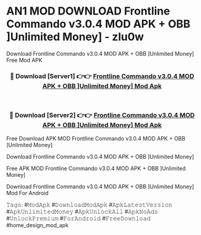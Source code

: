 # AN1 MOD DOWNLOAD Frontline Commando v3.0.4 MOD APK + OBB ]Unlimited Money] - zlu0w
Download Frontline Commando v3.0.4 MOD APK + OBB ]Unlimited Money] Free Mod APK

<div align="center">
<h3>🔴 Download [Server1] 👉👉 <a href="https://apk-comot.site?title=Frontline_Commando_v3.0.4_MOD_APK_+_OBB_]Unlimited_Money]">Frontline Commando v3.0.4 MOD APK + OBB ]Unlimited Money] Mod Apk</a></h3><br>

<h3>🔴 Download [Server2] 👉👉 <a href="https://apk-comot.site?title=Frontline_Commando_v3.0.4_MOD_APK_+_OBB_]Unlimited_Money]">Frontline Commando v3.0.4 MOD APK + OBB ]Unlimited Money] Mod Apk</a></h3>
</div>


Free Download APK MOD Frontline Commando v3.0.4 MOD APK + OBB ]Unlimited Money]

Download Frontline Commando v3.0.4 MOD APK + OBB ]Unlimited Money] 

Free APK MOD Frontline Commando v3.0.4 MOD APK + OBB ]Unlimited Money] 

Download Frontline Commando v3.0.4 MOD APK + OBB ]Unlimited Money] Mod For Android

𝚃𝚊𝚐𝚜: #𝙼𝚘𝚍𝙰𝚙𝚔 #𝙳𝚘𝚠𝚗𝚕𝚘𝚊𝚍𝙼𝚘𝚍𝙰𝚙𝚔 #𝙰𝚙𝚔𝙻𝚊𝚝𝚎𝚜𝚝𝚅𝚎𝚛𝚜𝚒𝚘𝚗 #𝙰𝚙𝚔𝚄𝚗𝚕𝚒𝚖𝚒𝚝𝚎𝚍𝙼𝚘𝚗𝚎𝚢 #𝙰𝚙𝚔𝚄𝚗𝚕𝚘𝚌𝚔𝙰𝚕𝚕 #𝙰𝚙𝚔𝙽𝚘𝙰𝚍𝚜 #𝚄𝚗𝚕𝚘𝚌𝚔𝙿𝚛𝚎𝚖𝚒𝚞𝚖 #𝙵𝚘𝚛𝙰𝚗𝚍𝚛𝚘𝚒𝚍 #𝙵𝚛𝚎𝚎𝙳𝚘𝚠𝚗𝚕𝚘𝚊𝚍 #home_design_mod_apk